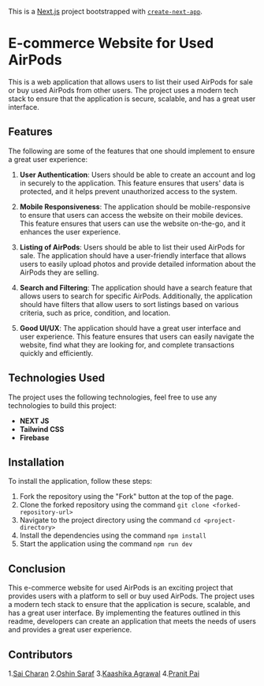 This is a [Next.js](https://nextjs.org/) project bootstrapped with [`create-next-app`](https://github.com/vercel/next.js/tree/canary/packages/create-next-app).

# E-commerce Website for Used AirPods

This is a web application that allows users to list their used AirPods for sale or buy used AirPods from other users. The project uses a modern tech stack to ensure that the application is secure, scalable, and has a great user interface.

## Features

The following are some of the features that one should implement to ensure a great user experience:

1. **User Authentication**: Users should be able to create an account and log in securely to the application. This feature ensures that users' data is protected, and it helps prevent unauthorized access to the system.

2. **Mobile Responsiveness**: The application should be mobile-responsive to ensure that users can access the website on their mobile devices. This feature ensures that users can use the website on-the-go, and it enhances the user experience.

3. **Listing of AirPods**: Users should be able to list their used AirPods for sale. The application should have a user-friendly interface that allows users to easily upload photos and provide detailed information about the AirPods they are selling.

4. **Search and Filtering**: The application should have a search feature that allows users to search for specific AirPods. Additionally, the application should have filters that allow users to sort listings based on various criteria, such as price, condition, and location.

7. **Good UI/UX**: The application should have a great user interface and user experience. This feature ensures that users can easily navigate the website, find what they are looking for, and complete transactions quickly and efficiently.

## Technologies Used

The project uses the following technologies, feel free to use any technologies to build this project:

- **NEXT JS**
- **Tailwind CSS**
- **Firebase**


## Installation

To install the application, follow these steps:

1. Fork the repository using the "Fork" button at the top of the page.
2. Clone the forked repository using the command `git clone <forked-repository-url>`
3. Navigate to the project directory using the command `cd <project-directory>`
4. Install the dependencies using the command `npm install`
5. Start the application using the command `npm run dev`

## Conclusion

This e-commerce website for used AirPods is an exciting project that provides users with a platform to sell or buy used AirPods. The project uses a modern tech stack to ensure that the application is secure, scalable, and has a great user interface. By implementing the features outlined in this readme, developers can create an application that meets the needs of users and provides a great user experience.

## Contributors

1.[Sai Charan](github.com/saicharan1901)
2.[Oshin Saraf](github.com/oshinsaraf)
3.[Kaashika Agrawal](github.com/kaashikaagrawal)
4.[Pranit Pai](github.com/Pai06)
